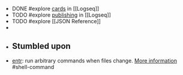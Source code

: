 - DONE #explore [cards](https://docs.logseq.com/#/page/flashcards) in [[Logseq]]
- TODO #explore [publishing](https://docs.logseq.com/#/page/publishing) in [[Logseq]]
- TODO #explore [[JSON Reference]]
-
- ## Stumbled upon
- [entr](https://command-not-found.com/entr): run arbitrary commands when files change. [More information](https://manned.org/entr) #shell-command